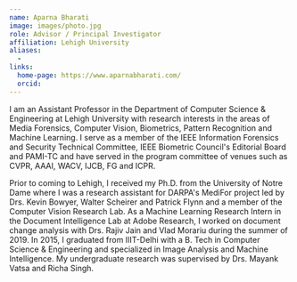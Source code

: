 ```yaml
---
name: Aparna Bharati
image: images/photo.jpg
role: Advisor / Principal Investigator
affiliation: Lehigh University
aliases:
  - 
links:
  home-page: https://www.aparnabharati.com/
  orcid: 
---
```


I am an Assistant Professor in the Department of Computer Science & Engineering at Lehigh University with research interests in the areas of Media Forensics, Computer Vision, Biometrics, Pattern Recognition and Machine Learning. I serve as a member of the IEEE Information Forensics and Security Technical Committee, IEEE Biometric Council's Editorial Board and PAMI-TC and have served in the program committee of venues such as CVPR, AAAI, WACV, IJCB, FG and ICPR.  

Prior to coming to Lehigh, I received my Ph.D. from the University of Notre Dame where I was a research assistant for DARPA's MediFor project led by Drs. Kevin Bowyer, Walter Scheirer and Patrick Flynn and a member of the Computer Vision Research Lab. As a Machine Learning Research Intern in the Document Intelligence Lab at Adobe Research, I worked on document change analysis with Drs. Rajiv Jain and Vlad Morariu during the summer of 2019. In 2015, I graduated from IIIT-Delhi with a B. Tech in Computer Science & Engineering and specialized in Image Analysis and Machine Intelligence. My undergraduate research was supervised by Drs. Mayank Vatsa and Richa Singh. 
